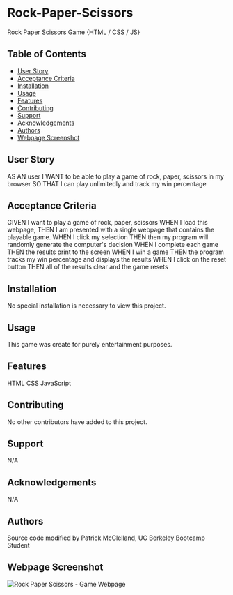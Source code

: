 # Rock-Paper-Scissors
Rock Paper Scissors Game {HTML / CSS / JS}



## Table of Contents 
- [User Story](#user-story)
- [Acceptance Criteria](#acceptance-criteria)
- [Installation](#installation)
- [Usage](#usage)
- [Features](#features)
- [Contributing](#contributing)
- [Support](#support)
- [Acknowledgements](#acknowledgements)
- [Authors](#authors)
- [Webpage Screenshot](#webpage-screenshot)

## User Story
AS AN user
I WANT to be able to play a game of rock, paper, scissors in my browser
SO THAT I can play unlimitedly and track my win percentage

## Acceptance Criteria
GIVEN I want to play a game of rock, paper, scissors
WHEN I load this webpage,
THEN I am presented with a single webpage that contains the playable game.
WHEN I click my selection
THEN then my program will randomly generate the computer's decision
WHEN I complete each game
THEN the results print to the screen
WHEN I win a game
THEN the program tracks my win percentage and displays the results
WHEN I click on the reset button
THEN all of the results clear and the game resets

## Installation
No special installation is necessary to view this project.

## Usage 
This game was create for purely entertainment purposes.

## Features
HTML
CSS
JavaScript

## Contributing
No other contributors have added to this project.

## Support
N/A

## Acknowledgements
N/A

## Authors
Source code modified by Patrick McClelland, UC Berkeley Bootcamp Student

## Webpage Screenshot
![Rock Paper Scissors - Game Webpage](./assets/images/webpage%20screenshot.png)
